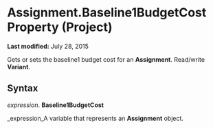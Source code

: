 
# Assignment.Baseline1BudgetCost Property (Project)

 **Last modified:** July 28, 2015

Gets or sets the baseline1 budget cost for an  **Assignment**. Read/write  **Variant**.

## Syntax

 _expression_. **Baseline1BudgetCost**

 _expression_A variable that represents an  **Assignment** object.

